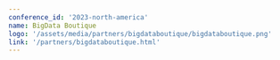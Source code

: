 ```yaml
---
conference_id: '2023-north-america'
name: BigData Boutique
logo: '/assets/media/partners/bigdataboutique/bigdataboutique.png'
link: '/partners/bigdataboutique.html'
---
```


